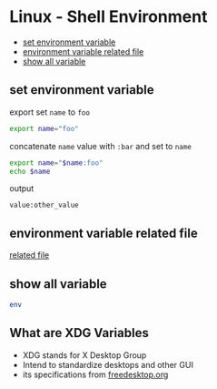# Linux - Shell Environment

* [set environment variable](#set-environment-variable)
* [environment variable related file](#environment-variable-related-file)
* [show all variable](#show-all-variable)

## set environment variable

export set `name` to `foo`

```sh
export name="foo"
```

concatenate `name` value with `:bar` and set to `name`

```sh
export name="$name:foo"
echo $name
```

output

```
value:other_value
```

## environment variable related file

[related file](linux-environment-variable-related-file.md)

## show all variable

```sh
env
```

## What are XDG Variables

- XDG stands for X Desktop Group
- Intend to standardize desktops and other GUI
- its specifications from [freedesktop.org](https://specifications.freedesktop.org/basedir-spec/basedir-spec-latest.html)


